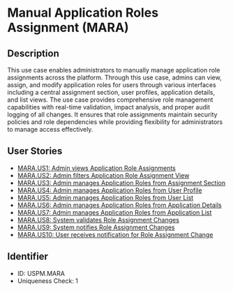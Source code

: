 # Manual Application Roles Assignment (MARA)

## Description
This use case enables administrators to manually manage application role assignments across the platform. Through this use case, admins can view, assign, and modify application roles for users through various interfaces including a central assignment section, user profiles, application details, and list views. The use case provides comprehensive role management capabilities with real-time validation, impact analysis, and proper audit logging of all changes. It ensures that role assignments maintain security policies and role dependencies while providing flexibility for administrators to manage access effectively.

## User Stories
- [MARA.US1: Admin views Application Role Assignments](./user-stories.md#user-story-maraus1)
- [MARA.US2: Admin filters Application Role Assignment View](./user-stories.md#user-story-maraus2)
- [MARA.US3: Admin manages Application Roles from Assignment Section](./user-stories.md#user-story-maraus3)
- [MARA.US4: Admin manages Application Roles from User Profile](./user-stories.md#user-story-maraus4)
- [MARA.US5: Admin manages Application Roles from User List](./user-stories.md#user-story-maraus5)
- [MARA.US6: Admin manages Application Roles from Application Details](./user-stories.md#user-story-maraus6)
- [MARA.US7: Admin manages Application Roles from Application List](./user-stories.md#user-story-maraus7)
- [MARA.US8: System validates Role Assignment Changes](./user-stories.md#user-story-maraus8)
- [MARA.US9: System notifies Role Assignment Changes](./user-stories.md#user-story-maraus9)
- [MARA.US10: User receives notification for Role Assignment Change](./user-stories.md#user-story-maraus10)

## Identifier
- ID: USPM.MARA
- Uniqueness Check: 1
